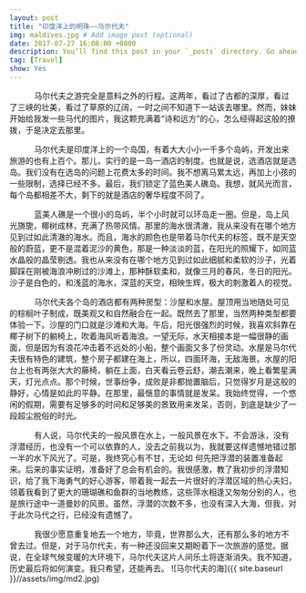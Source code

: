 ```yaml
---
layout: post
title: "印度洋上的明珠——马尔代夫"
img: maldives.jpg # Add image post (optional)
date: 2017-07-27 16:08:00 +0800
description: You’ll find this post in your `_posts` directory. Go ahead and edit it and re-build the site to see your changes. # Add post description (optional)
tag: [Travel]
show: Yes
---
```

&#160; &#160; &#160; &#160; &#160; &#160;马尔代夫之游完全是意料之外的行程。这两年，看过了古都的深厚，看过了三峡的壮美，看过了草原的辽阔，一时之间不知道下一站该去哪里。然而，妹妹开始给我发一些马代的图片，我这颗充满着“诗和远方”的心，怎么经得起这般的撩拨，于是决定去那里。

&#160; &#160; &#160; &#160; &#160; &#160;马尔代夫是印度洋上的一个岛国，有着大大小小一千多个岛屿，开发出来旅游的也有上百个。那儿，实行的是一岛一酒店的制度。也就是说，选酒店就是选岛。我们没有在选岛的问题上花费太多的时间。我不想离马累太远，再加上小孩的一些限制，选择已经不多。最后，我们锁定了蓝色美人礁岛。我想，就风光而言，每个岛都相差不大，剩下的就是酒店的奢华程度不同了。

&#160; &#160; &#160; &#160; &#160; &#160;蓝美人礁是一个很小的岛屿，半个小时就可以环岛走一圈。但是，岛上风光旖旎，椰树成林，充满了热带风情。那里的海水很清澈，我从来没有在哪个地方见到过如此清澈的海水。而且，海水的颜色也是带着马尔代夫的标签，既不是天空般的蔚蓝，更不是混着泥沙的黄色，那是一种淡淡的蓝，在阳光的照耀下，如同蓝水晶般的晶莹剔透。我也从来没有在哪个地方见到过如此细腻和柔软的沙子，光着脚踩在刚被海浪冲刷过的沙滩上，那种酥软柔和，就像三月的春风，冬日的阳光。沙子是白色的，和浅蓝的海水，深蓝的天空，相映生辉，极大的刺激着人的视觉。

&#160; &#160; &#160; &#160; &#160; &#160;马尔代夫各个岛的酒店都有两种房型：沙屋和水屋。屋顶用当地随处可见的棕榈叶子制成，既美观又和自然融合在一起。既然去了那里，当然两种类型都要体验一下。沙屋的门口就是沙滩和大海。午后，阳光很强烈的时候，我喜欢斜靠在椰子树下的躺椅上，吹着海风听着海浪。一望无际，水天相接本是一幅很静的画面，但是因为有浪花冲击着不远处的小船，整个画面又多了份灵动。水屋是马尔代夫很有特色的建筑，整个房子都建在海上，所以，四面环海，无敌海景。水屋的阳台上也有两张大大的藤椅，躺在上面，白天看云卷云舒，潮去潮来，晚上看繁星满天，灯光点点。那个时候，世事纷争，成败是非都抛置脑后，只觉得岁月是这般的静好，心情是如此的平静。在那里，最惬意的事情就是发呆。我始终觉得，一个悠闲的假期，需要有足够多的时间和足够美的景致用来发呆，否则，到底是缺少了一段超尘脱俗的时光。

&#160; &#160; &#160; &#160; &#160; &#160;有人说，马尔代夫的一般风景在水上，一般风景在水下。不会游泳，没有浮潜经历，也没有一个可以依靠的人，没去之前我以为，我就要这样遗憾地错过那一半的水下风光了。可是，我终究心有不甘，无论如 何先把浮潜的装置准备起来。后来的事实证明，准备好了总会有机会的。我很感激，教了我初步的浮潜知识，给了我下海勇气的好心游客，带着我一起去一片很好的浮潜区域的热心夫妇，领着我看到了更大的珊瑚礁和鱼群的当地教练，这些萍水相逢又匆匆分别的人，也是旅行途中一道曼妙的风景。虽然，浮潜的次数不多，也没有深入大海，但我，对于此次马代之行，已经没有遗憾了。

&#160; &#160; &#160; &#160; &#160; &#160;我很少愿意重复地去一个地方，毕竟，世界那么大，还有那么多的地方不曾去过。但是，对于马尔代夫，有一种还没回来又期盼着下一次旅游的感觉。据说，在全球气候变暖的大环境下，马尔代夫这片人间乐土将逐渐消失。我不知道，历史最后将如何演变。我只希望，还能再去。
![马尔代夫的海]({{ site.baseurl }}//assets/img/md2.jpg)